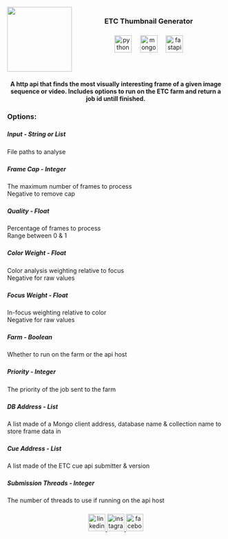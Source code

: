 <br clear="both">

<img align="left" height="150" src="https://media.licdn.com/dms/image/v2/D4E0BAQEzgNDKRP9w_w/company-logo_200_200/company-logo_200_200/0/1688462390148/electric_theatre_collective_logo?e=1737590400&v=beta&t=zcLr4eBW8HU2bAzNdbYYF_5UkIuRn7mQn-BiLafSQrw"  />

###


<h3 align="center">ETC Thumbnail Generator</h3>

###

<div align="center">
  <img src="https://img.shields.io/badge/Python-3776AB?logo=python&logoColor=white&style=for-the-badge" height="40" alt="python logo"  />
  <img width="12" />
  <img src="https://img.shields.io/badge/MongoDB-47A248?logo=mongodb&logoColor=white&style=for-the-badge" height="40" alt="mongodb logo"  />
  <img width="12" />
  <img src="https://img.shields.io/badge/FastAPI-009688?logo=fastapi&logoColor=white&style=for-the-badge" height="40" alt="fastapi logo"  />
</div>

###
<br clear="both">


<h4 align="center">A http api that finds the most visually interesting frame of a given image sequence or video. Includes options to run on the ETC farm and return a job id untill finished.</h4>

###

<h3 align="left">Options:</h3>

###

<h5 align="left">Input - String or List</h5>
<p align="left">File paths to analyse</p>

###

<h5 align="left">Frame Cap - Integer</h5>
<p align="left">The maximum number of frames to process<br>Negative to remove cap</p>

###

<h5 align="left">Quality - Float</h5>
<p align="left">Percentage of frames to process<br>Range between 0 & 1</p>

###

<h5 align="left">Color Weight - Float</h5>
<p align="left">Color analysis weighting relative to focus<br>Negative for raw values</p>

###

<h5 align="left">Focus Weight - Float</h5>
<p align="left">In-focus weighting relative to color<br>Negative for raw values</p>

###

<h5 align="left">Farm - Boolean</h5>
<p align="left">Whether to run on the farm or the api host</p>

###

<h5 align="left">Priority - Integer</h5>
<p align="left">The priority of the job sent to the farm</p>

###

<h5 align="left">DB Address - List</h5>
<p align="left">A list made of a Mongo client address, database name & collection name to store frame data in</p>

###

<h5 align="left">Cue Address - List</h5>
<p align="left">A list made of the ETC cue api submitter & version</p>

###

<h5 align="left">Submission Threads - Integer</h5>
<p align="left">The number of threads to use if running on the api host</p>

###

<div align="center">
  <a href="https://www.linkedin.com/company/electric-theatre-collective" target="_blank">
    <img src="https://img.shields.io/static/v1?message=LinkedIn&logo=linkedin&label=&color=0077B5&logoColor=white&labelColor=&style=for-the-badge" height="40" alt="linkedin logo"  />
  </a>
  <a href="https://www.instagram.com/electric_theatre_collective/" target="_blank">
    <img src="https://img.shields.io/static/v1?message=Instagram&logo=instagram&label=&color=E4405F&logoColor=white&labelColor=&style=for-the-badge" height="40" alt="instagram logo"  />
  </a>
  <a href="https://www.facebook.com/ETCVFX/" target="_blank">
    <img src="https://img.shields.io/static/v1?message=Facebook&logo=facebook&label=&color=1877F2&logoColor=white&labelColor=&style=for-the-badge" height="40" alt="facebook logo"  />
  </a>
</div>

###
